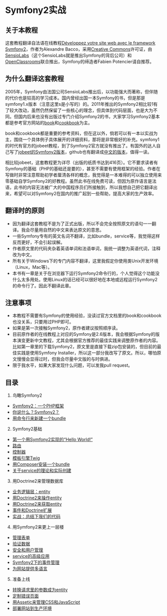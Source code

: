 # Symfony2实战 #

## 关于本教程 ##
这套教程翻译自法语在线教程[Développez votre site web avec le framework Symfony2](https://openclassrooms.com/courses/developpez-votre-site-web-avec-le-framework-symfony2)，作者为Alexandre Bacco，采用[Creative Commons](http://creativecommons.org/licenses/by-nc-sa/2.0/)许可证，由[SensioLabs](https://sensiolabs.com/)（这个SensioLabs就是推出Symfony的背后公司）和[OpenClassrooms](https://openclassrooms.com/)联合推出，Symfony的缔造者Fabien Potencier请自推荐。

## 为什么翻译这套教程 ##
2005年，Symfony由法国公司SensioLabs推出后，以功能强大而著称，但伴随的代价也是较高的学习成本。国内曾经出国一本Symfony的书，但是那是symfony1.x版本（注意这里s是小写的）的。2011年推出的Symfony2相比较1有了较大改动，虽然仍然保留了一些核心的理念，但具体到代码层面，也是大为不同。但国内后来也没有出版过专门介绍Symfony2的书，大家学习Symfony2基本都是参考官方网站的[book](http://symfony.com/doc/current/book/index.html)和[cookbook](http://symfony.com/doc/current/cookbook/index.html)为主。

book和cookbook都是重要的参考资料，但在这以外，倘若可以有一本以实战为主，围绕一个具体例子具体展开的详细资料，那将是非常极好的补充。symfony1的时代有官方的jobeet教程，到了Symfony2官方就没有推出了。有国外的达人自己写了[jobeet的Symfony2版本](http://intelligentbee.com/blog/2013/08/07/symfony2-jobeet-day-1-starting-up-the-project)，github也有翻译成[中文的版本](https://github.com/happen-zhang/symfony2-jobeet-tutorial)，值得一读。

相比较jobeet，这套教程更为详尽（出版的纸质书达到416页）。它不要求读者有Symfony的基础（PHP的基础还是要的），甚至不需要有使用框架的经验。作者在写做时非常注意帮助初学者厘清各样的概念，我觉得是一本难得的可以独立使用来零基础自学Symfony2的好教程。虽然此书在线免费可读，但因为原作语言是法语，此书的内容无法被广大的中国程序员们所接触到，所以我想自己把它翻译出来，希望可以对Symfony2在国内的推广起到一些帮助，提高大家的生产效率。

## 翻译时的原则 ##
- 因为翻译这套教程不是为了正式出版，所以不会完全按照原文的语句一一翻译。我会尽量用自然的中文来表达原文的意思。
- 一些Symfony专有的英文名词不翻译，比如bundle，service等，我觉得这样反而更好，不会引起误解。
- 作者原文里的代码夹杂着英语单词和法语单词，我统一调整为英语代词，注释改为中文。
- 所有关于Windows下的专门内容不翻译，这里我假定你使用类Unix开发环境（Linux，Mac等）。
- 本书有一章是关于在浏览器下运行Symfony2命令行的，个人觉得这个功能没什么太多用处。使用Linux的话已经可以很好地在本地或远程运行Symfony2的命令行了。因此不翻译此章。

## 注意事项 ##
- 本教程不需要有Symfony的使用经验，没读过官方文档里的book和cookbook也没关系，只要用过PHP即可。
- 如果是第一次接触Symfony2，原作者建议按照顺序读。
- 目前原作者的在线教程上对应的Symfony是2.6版本，我会根据Symfony的版本演变更新中文教程，尤其会根据官方推荐的最佳实践来调整原作者的内容。比如第一章里的下载Symfony2，原文里是直接下载zip包安装的，但目前的最佳实践是使用Symfony Installer，所以这一部分我改写了原文。所以，哪怕原文慢慢会显得过时，但我会尽量中文版的与时俱进。
- 限于我水平，如果大家发现什么问题，可以发我pull request。

## 目录 ##
1. 鸟瞰Symfony2
 + [Symfony2：一个PHP框架](./part-01/chapter-01/index.md)
 + [你说什么？Symfony2？](./part-01/chapter-02/index.md)
 + [用命令行来新建一个bundle](./part-01/chapter-03/index.md)
2. Symfony2基础
 + [第一个用Symfony2实现的“Hello World!”](./part-02/chapter-04/index.md)
 + [路由](./part-02/chapter-04/index.md)
 + [控制器](./part-02/chapter-05/index.md)
 + [模板引擎Twig](./part-02/chapter-06/index.md)
 + [用Composer安装一个bundle](./part-02/chapter-07/index.md)
 + [关于service的理论和实际创建](./part-02/chapter-08/index.md)
3. 用Doctrine2来管理数据库
 + [业务逻辑层：entity](./part-03/chapter-09/index.md)
 + [用Doctrine2来操作entity](./part-03/chapter-10/index.md)
 + [用Doctrine2来获取entity](./part-03/chapter-11/index.md)
 + [事件和Doctrine扩展](./part-03/chapter-12/index.md)
 + [实战：总结下我们的代码](./part-03/chapter-13/index.md)
4. 用Symfony2来更上一层楼
 + [管理表单](./part-04/chapter-14/index.md)
 + [验证数据](./part-04/chapter-15/index.md)
 + [安全和用户管理](./part-04/chapter-16/index.md)
 + [service的高级应用](./part-04/chapter-17/index.md)
 + [Symfony2下的事件管理](./part-04/chapter-18/index.md)
 + [为网站提供多语言](./part-04/chapter-19/index.md)
5. 准备上线
 + [转换请求里的参数成为entity](./part-05/chapter-20/index.md)
 + [定制错误页面](./part-05/chapter-21/index.md)
 + [用Assetic来管理CSS和JavaScript](./part-05/chapter-22/index.md)
 + [部署网站到生产环境](./part-05/chapter-23/index.md)
